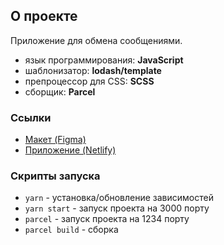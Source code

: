## О проекте

Приложение для обмена сообщениями.
- язык программирования: **JavaScript**
- шаблонизатор: **lodash/template**
- препроцессор для CSS: **SCSS**
- сборщик: **Parcel**

### Ссылки
- [Макет (Figma)](https://www.figma.com/file/aemqWXDpQZkKgc3cV3DDL0/Chat_mkhananov?node-id=0%3A1)
- [Приложение (Netlify)](https://cool-cupcake-f486be.netlify.app/)

### Скрипты запуска

- `yarn` - установка/обновление зависимостей
- `yarn start` - запуск проекта на 3000 порту
- `parcel` - запуск проекта на 1234 порту
- `parcel build` - сборка